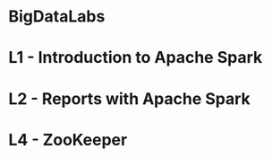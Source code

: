 # BigDataLabs

# L1 - Introduction to Apache Spark

# L2 - Reports with Apache Spark

# L4 - ZooKeeper
